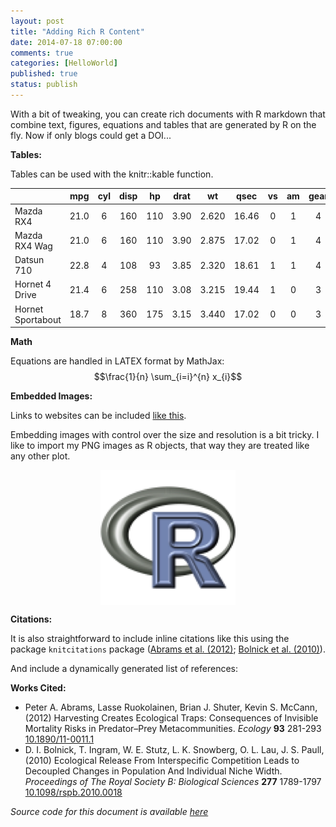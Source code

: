 ```yaml
---
layout: post
title: "Adding Rich R Content"
date: 2014-07-18 07:00:00
comments: true
categories: [HelloWorld]
published: true
status: publish
---
```

 
With a bit of tweaking, you can create rich documents with R markdown that combine text, figures, equations and tables that are generated by R on the fly. Now if only blogs could get a DOI...
  

 
<!-- more -->
 
**Tables:**
 
Tables can be used with the knitr::kable function.
<table>
 <thead>
  <tr>
   <th align="left">   </th>
   <th align="center"> mpg </th>
   <th align="center"> cyl </th>
   <th align="center"> disp </th>
   <th align="center"> hp </th>
   <th align="center"> drat </th>
   <th align="center"> wt </th>
   <th align="center"> qsec </th>
   <th align="center"> vs </th>
   <th align="center"> am </th>
   <th align="center"> gear </th>
   <th align="center"> carb </th>
  </tr>
 </thead>
<tbody>
  <tr>
   <td align="left"> Mazda RX4 </td>
   <td align="center"> 21.0 </td>
   <td align="center"> 6 </td>
   <td align="center"> 160 </td>
   <td align="center"> 110 </td>
   <td align="center"> 3.90 </td>
   <td align="center"> 2.620 </td>
   <td align="center"> 16.46 </td>
   <td align="center"> 0 </td>
   <td align="center"> 1 </td>
   <td align="center"> 4 </td>
   <td align="center"> 4 </td>
  </tr>
  <tr>
   <td align="left"> Mazda RX4 Wag </td>
   <td align="center"> 21.0 </td>
   <td align="center"> 6 </td>
   <td align="center"> 160 </td>
   <td align="center"> 110 </td>
   <td align="center"> 3.90 </td>
   <td align="center"> 2.875 </td>
   <td align="center"> 17.02 </td>
   <td align="center"> 0 </td>
   <td align="center"> 1 </td>
   <td align="center"> 4 </td>
   <td align="center"> 4 </td>
  </tr>
  <tr>
   <td align="left"> Datsun 710 </td>
   <td align="center"> 22.8 </td>
   <td align="center"> 4 </td>
   <td align="center"> 108 </td>
   <td align="center"> 93 </td>
   <td align="center"> 3.85 </td>
   <td align="center"> 2.320 </td>
   <td align="center"> 18.61 </td>
   <td align="center"> 1 </td>
   <td align="center"> 1 </td>
   <td align="center"> 4 </td>
   <td align="center"> 1 </td>
  </tr>
  <tr>
   <td align="left"> Hornet 4 Drive </td>
   <td align="center"> 21.4 </td>
   <td align="center"> 6 </td>
   <td align="center"> 258 </td>
   <td align="center"> 110 </td>
   <td align="center"> 3.08 </td>
   <td align="center"> 3.215 </td>
   <td align="center"> 19.44 </td>
   <td align="center"> 1 </td>
   <td align="center"> 0 </td>
   <td align="center"> 3 </td>
   <td align="center"> 1 </td>
  </tr>
  <tr>
   <td align="left"> Hornet Sportabout </td>
   <td align="center"> 18.7 </td>
   <td align="center"> 8 </td>
   <td align="center"> 360 </td>
   <td align="center"> 175 </td>
   <td align="center"> 3.15 </td>
   <td align="center"> 3.440 </td>
   <td align="center"> 17.02 </td>
   <td align="center"> 0 </td>
   <td align="center"> 0 </td>
   <td align="center"> 3 </td>
   <td align="center"> 2 </td>
  </tr>
</tbody>
</table>
 
**Math**
 
Equations are handled in LATEX format by MathJax:
$$\frac{1}{n} \sum_{i=i}^{n} x_{i}$$
 
**Embedded Images:**
 
Links to websites can be included [like this](http://www.google.com).
 
Embedding images with control over the size and resolution is a bit tricky. I like to import my PNG images as R objects, that way they are treated like any other plot.
 
<img src="/images/figure/unnamed-chunk-2.png" title="This is also a caption." alt="This is also a caption." style="display: block; margin: auto;" />
 
**Citations:**
 
It is also straightforward to include inline citations like this using the package `knitcitations` package (<span title="Abrams P, Ruokolainen L, Shuter B and McCann K (2012). 'Harvesting Creates Ecological Traps: Consequences of Invisible Mortality Risks in Predator–Prey Metacommunities.' Ecology, 93, pp. 281-293. ISSN 0012-9658."><a href="http://dx.doi.org/10.1890/11-0011.1">Abrams et al. (2012)</a></span>; <span title="Bolnick D, Ingram T, Stutz W, Snowberg L, Lau O and Paull J (2010). 'Ecological Release From Interspecific Competition Leads to Decoupled Changes in Population And Individual Niche Width.' Proceedings of The Royal Society B: Biological Sciences, 277, pp. 1789-1797. ISSN 0962-8452."><a href="http://dx.doi.org/10.1098/rspb.2010.0018">Bolnick et al. (2010)</a></span>).
 
And include a dynamically generated list of references:
 
**Works Cited:**

- Peter A. Abrams, Lasse Ruokolainen, Brian J. Shuter, Kevin S. McCann,   (2012) Harvesting Creates Ecological Traps: Consequences of Invisible Mortality Risks in Predator–Prey Metacommunities.  *Ecology*  **93**  281-293  [10.1890/11-0011.1](http://dx.doi.org/10.1890/11-0011.1)
- D. I. Bolnick, T. Ingram, W. E. Stutz, L. K. Snowberg, O. L. Lau, J. S. Paull,   (2010) Ecological Release From Interspecific Competition Leads to Decoupled Changes in Population And Individual Niche Width.  *Proceedings of The Royal Society B: Biological Sciences*  **277**  1789-1797  [10.1098/rspb.2010.0018](http://dx.doi.org/10.1098/rspb.2010.0018)
 
 
*Source code for this document is available [here](https://github.com/ibreckhe/code/blob/master/report_template.Rmd)*
